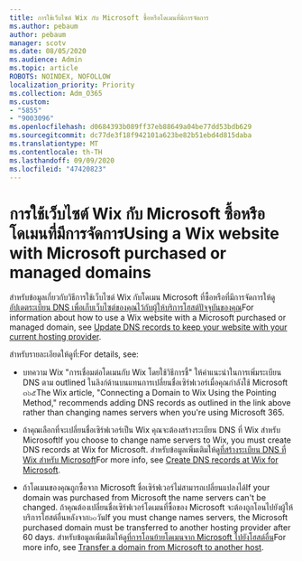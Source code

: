```yaml
---
title: การใช้เว็บไซต์ Wix กับ Microsoft ซื้อหรือโดเมนที่มีการจัดการ
ms.author: pebaum
author: pebaum
manager: scotv
ms.date: 08/05/2020
ms.audience: Admin
ms.topic: article
ROBOTS: NOINDEX, NOFOLLOW
localization_priority: Priority
ms.collection: Adm_O365
ms.custom:
- "5855"
- "9003096"
ms.openlocfilehash: d0684393b089ff37eb88649a04be77dd53bdb629
ms.sourcegitcommit: dc77de3f18f942101a623be82b51ebd4d815daba
ms.translationtype: MT
ms.contentlocale: th-TH
ms.lasthandoff: 09/09/2020
ms.locfileid: "47420823"
---
```

# <a name="using-a-wix-website-with-microsoft-purchased-or-managed-domains"></a><span data-ttu-id="00785-102">การใช้เว็บไซต์ Wix กับ Microsoft ซื้อหรือโดเมนที่มีการจัดการ</span><span class="sxs-lookup"><span data-stu-id="00785-102">Using a Wix website with Microsoft purchased or managed domains</span></span>

<span data-ttu-id="00785-103">สำหรับข้อมูลเกี่ยวกับวิธีการใช้เว็บไซต์ Wix กับโดเมน Microsoft ที่ซื้อหรือที่มีการจัดการให้ดู[อัปเดตระเบียน DNS เพื่อเก็บเว็บไซต์ของคุณไว้กับผู้ให้บริการโฮสต์ปัจจุบันของคุณ](https://docs.microsoft.com/microsoft-365/admin/dns/update-dns-records-to-retain-current-hosting-provider)</span><span class="sxs-lookup"><span data-stu-id="00785-103">For information about how to use a Wix website with a Microsoft purchased or managed domain, see [Update DNS records to keep your website with your current hosting provider](https://docs.microsoft.com/microsoft-365/admin/dns/update-dns-records-to-retain-current-hosting-provider).</span></span>

<span data-ttu-id="00785-104">สำหรับรายละเอียดให้ดูที่:</span><span class="sxs-lookup"><span data-stu-id="00785-104">For details, see:</span></span> 

- <span data-ttu-id="00785-105">บทความ Wix "การเชื่อมต่อโดเมนกับ Wix โดยใช้วิธีการชี้" ให้คำแนะนำในการเพิ่มระเบียน DNS ตาม outlined ในลิงก์ด้านบนแทนการเปลี่ยนชื่อเซิร์ฟเวอร์เมื่อคุณกำลังใช้ Microsoft ๓๖๕</span><span class="sxs-lookup"><span data-stu-id="00785-105">The Wix article, "Connecting a Domain to Wix Using the Pointing Method," recommends adding DNS records as outlined in the link above rather than changing names servers when you're using Microsoft 365.</span></span>

- <span data-ttu-id="00785-106">ถ้าคุณเลือกที่จะเปลี่ยนชื่อเซิร์ฟเวอร์เป็น Wix คุณจะต้องสร้างระเบียน DNS ที่ Wix สำหรับ Microsoft</span><span class="sxs-lookup"><span data-stu-id="00785-106">If you choose to change name servers to Wix, you must create DNS records at Wix for Microsoft.</span></span> <span data-ttu-id="00785-107">สำหรับข้อมูลเพิ่มเติมให้ดู[ที่สร้างระเบียน DNS ที่ Wix สำหรับ Microsoft](https://docs.microsoft.com/microsoft-365/admin/dns/create-dns-records-at-wix)</span><span class="sxs-lookup"><span data-stu-id="00785-107">For more info, see [Create DNS records at Wix for Microsoft](https://docs.microsoft.com/microsoft-365/admin/dns/create-dns-records-at-wix).</span></span>

- <span data-ttu-id="00785-108">ถ้าโดเมนของคุณถูกซื้อจาก Microsoft ชื่อเซิร์ฟเวอร์ไม่สามารถเปลี่ยนแปลงได้</span><span class="sxs-lookup"><span data-stu-id="00785-108">If your domain was purchased from Microsoft the name servers can't be changed.</span></span> <span data-ttu-id="00785-109">ถ้าคุณต้องเปลี่ยนชื่อเซิร์ฟเวอร์โดเมนที่ซื้อของ Microsoft จะต้องถูกโอนไปยังผู้ให้บริการโฮสต์อื่นหลังจาก๖๐วัน</span><span class="sxs-lookup"><span data-stu-id="00785-109">If you must change names servers, the Microsoft purchased domain must be transferred to another hosting provider after 60 days.</span></span> <span data-ttu-id="00785-110">สำหรับข้อมูลเพิ่มเติมให้ดู[ที่การโอนย้ายโดเมนจาก Microsoft ไปยังโฮสต์อื่น](https://docs.microsoft.com/microsoft-365/admin/get-help-with-domains/transfer-a-domain-from-microsoft-to-another-host)</span><span class="sxs-lookup"><span data-stu-id="00785-110">For more info, see [Transfer a domain from Microsoft to another host](https://docs.microsoft.com/microsoft-365/admin/get-help-with-domains/transfer-a-domain-from-microsoft-to-another-host).</span></span>
